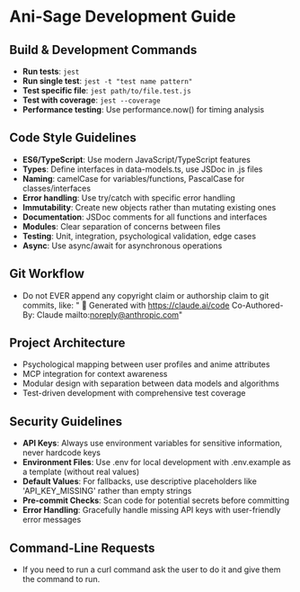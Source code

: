 # Ani-Sage Development Guide

## Build & Development Commands
- **Run tests**: `jest`
- **Run single test**: `jest -t "test name pattern"`
- **Test specific file**: `jest path/to/file.test.js`
- **Test with coverage**: `jest --coverage`
- **Performance testing**: Use performance.now() for timing analysis

## Code Style Guidelines
- **ES6/TypeScript**: Use modern JavaScript/TypeScript features
- **Types**: Define interfaces in data-models.ts, use JSDoc in .js files
- **Naming**: camelCase for variables/functions, PascalCase for classes/interfaces
- **Error handling**: Use try/catch with specific error handling
- **Immutability**: Create new objects rather than mutating existing ones
- **Documentation**: JSDoc comments for all functions and interfaces
- **Modules**: Clear separation of concerns between files
- **Testing**: Unit, integration, psychological validation, edge cases
- **Async**: Use async/await for asynchronous operations

## Git Workflow
- Do not EVER append any copyright claim or authorship claim to git commits, like:
  " 🤖 Generated with https://claude.ai/code
  Co-Authored-By: Claude mailto:noreply@anthropic.com"

## Project Architecture
- Psychological mapping between user profiles and anime attributes
- MCP integration for context awareness
- Modular design with separation between data models and algorithms
- Test-driven development with comprehensive test coverage

## Security Guidelines
- **API Keys**: Always use environment variables for sensitive information, never hardcode keys
- **Environment Files**: Use .env for local development with .env.example as a template (without real values)
- **Default Values**: For fallbacks, use descriptive placeholders like 'API_KEY_MISSING' rather than empty strings
- **Pre-commit Checks**: Scan code for potential secrets before committing
- **Error Handling**: Gracefully handle missing API keys with user-friendly error messages

## Command-Line Requests
- If you need to run a curl command ask the user to do it and give them the command to run.
